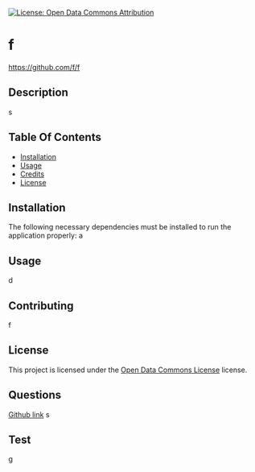 
  [![License: Open Data Commons Attribution](https://img.shields.io/badge/License-ODC_BY-brightgreen.svg)](https://opendatacommons.org/licenses/by/)

  # f
  https://github.com/f/f
  
  ## Description

  s

  ## Table Of Contents 

  * [Installation](#installation)
  * [Usage](#usage)
  * [Credits](#credits)
  * [License](#license)

  ## Installation

  The following necessary dependencies must be installed to run the application properly: a
  
  ## Usage

  d

  ## Contributing

  f

  
  ## License

  This project is licensed under the [Open Data Commons License](https://opendatacommons.org/licenses/by/) license.


    

 
  ## Questions

  [Github link](https://github.com/f)
  s

  ## Test

  g



